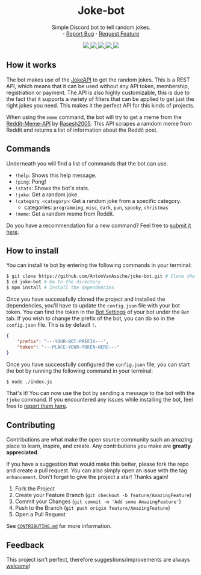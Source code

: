 <div align="center">
    <h1>
        Joke-bot
    </h1>
    <p align="center">
    Simple Discord bot to tell random jokes.
        <br/>
        <strong>·</strong>
        <a href="https://github.com/AntonVanAssche/joke-bot/issues">Report Bug</a>
        <strong>·</strong>
        <a href="https://github.com/AntonVanAssche/joke-bot/issues">Request Feature</a>
    </p>
    <p align="center">
        <a href="https://github.com/AntonVanAssche/joke-bot/graphs/contributors">
            <img src="https://img.shields.io/github/contributors/AntonVanAssche/joke-bot.svg?style=for-the-badge">
        </a>
        <a href="https://github.com/AntonVanAssche/joke-bot/network/members">
            <img src="https://img.shields.io/github/forks/AntonVanAssche/joke-bot.svg?style=for-the-badge">
        </a>
        <a href="https://github.com/AntonVanAssche/AntonVanAssche/joke-bot">
            <img src="https://img.shields.io/github/stars/AntonVanAssche/joke-bot.svg?style=for-the-badge">
        </a>
        <a href="https://github.com/AntonVanAssche/AntonVanAssche/joke-bot">
            <img src="https://img.shields.io/github/issues/AntonVanAssche/joke-bot.svg?style=for-the-badge">
        </a>
        <a href="https://github.com/AntonVanAssche/joke-bot/blob/master/LICENSE.md">
            <img src="https://img.shields.io/github/license/AntonVanAssche/joke-bot.svg?style=for-the-badge">
        </a>
</div>

## How it works

The bot makes use of the [JokeAPI](https://jokeapi.dev/) to get the random jokes. This is a REST API, which means that it can be used without any API token, membership, registration or payment.
The API is also highly customizable, this is due to the fact that it supports a variety of filters that can be applied to get just the right jokes you need. This makes it the perfect API for this kinds of projects.

When using the `meme` command, the bot will try to get a meme from the [Reddit-Meme-API](https://github.com/Rasesh2005/Reddit-Meme-API) by [Rasesh2005](https://github.com/Rasesh2005). This API scrapes a ramdom meme from Reddit and returns a list of information about the Reddit post.

## Commands

Underneath you will find a list of commands that the bot can use.

-  `!help`: Shows this help message.
-  `!ping`: Pong!
-  `!stats`: Shows the bot's stats.
-  `!joke`: Get a random joke.
-  `!category <category>`: Get a random joke from a specific category.
    -  categories: `programming`, `misc`, `dark`, `pun`, `spooky`, `christmas`
-  `!meme`: Get a random meme from Reddit.

Do you have a recommendation for a new command? Feel free to [submit it here](https://github.com/AntonVanAssche/joke-bot/issues/new).

## How to install

You can install te bot by entering the following commands in your terminal:

```bash
$ git clone https://github.com/AntonVanAssche/joke-bot.git # Clone the repository
$ cd joke-bot # Go to the directory
$ npm install # Install the dependencies
```

Once you have successfully cloned the project and installed the dependencies, you'll have to update the `config.json` file with your bot token.
You can find the token in the [Bot Settings](https://discordapp.com/developers/applications/me) of your bot under the `Bot` tab.
If you wish to change the prefix of the bot, you can do so in the `config.json` file. This is by default `!`.

```json
{
    "prefix": "---YOUR-BOT-PREFIX---",
    "token": "---PLACE-YOUR-TOKEN-HERE---"
}
```

Once you have successfully configured the `config.json` file, you can start the bot by running the following command in your terminal:

```bash
$ node ./index.js
```

That's it! You can now use the bot by sending a message to the bot with the `!joke` command.
If you encountered any issues while installing the bot, feel free to [report them here](https://github.com/AntonVanAssche/joke-bot/issues/new).

## Contributing

Contributions are what make the open source community such an amazing place to learn, inspire, and create. Any contributions you make are **greatly appreciated**.

If you have a suggestion that would make this better, please fork the repo and create a pull request. You can also simply open an issue with the tag `enhancement`.
Don't forget to give the project a star! Thanks again!

1. Fork the Project
2. Create your Feature Branch (`git checkout -b feature/AmazingFeature`)
3. Commit your Changes (`git commit -m 'Add some AmazingFeature'`)
4. Push to the Branch (`git push origin feature/AmazingFeature`)
5. Open a Pull Request

See [`CONTRIBUTING.md`](./CONTRIBUTING.md) for more information.

## Feedback

This project isn't perfect, therefore suggestions/improvements are always [welcome](https://github.com/AntonVanAssche/joke-bot/issues)!
